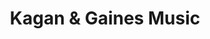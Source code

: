 ---
title: "Kagan & Gaines Music"
url: /forest-park/kagan-and-gaines-music/
shop: musical instrument
---